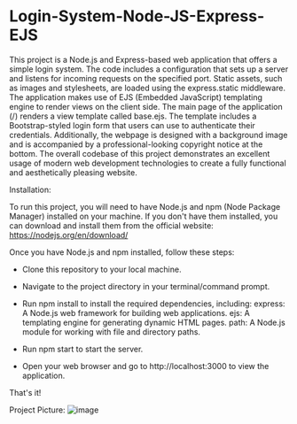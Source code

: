 # Login-System-Node-JS-Express-EJS

This project is a Node.js and Express-based web application that offers a simple login system. The code includes a configuration that sets up a server and listens for incoming requests on the specified port. Static assets, such as images and stylesheets, are loaded using the express.static middleware. The application makes use of EJS (Embedded JavaScript) templating engine to render views on the client side. The main page of the application (/) renders a view template called base.ejs. The template includes a Bootstrap-styled login form that users can use to authenticate their credentials. Additionally, the webpage is designed with a background image and is accompanied by a professional-looking copyright notice at the bottom. The overall codebase of this project demonstrates an excellent usage of modern web development technologies to create a fully functional and aesthetically pleasing website.

Installation:

To run this project, you will need to have Node.js and npm (Node Package Manager) installed on your machine. If you don't have them installed, you can download and install them from the official website: https://nodejs.org/en/download/

Once you have Node.js and npm installed, follow these steps:

- Clone this repository to your local machine.
- Navigate to the project directory in your terminal/command prompt.
- Run npm install to install the required dependencies, including:
    express: A Node.js web framework for building web applications.
    ejs: A templating engine for generating dynamic HTML pages.
    path: A Node.js module for working with file and directory paths.
    
- Run npm start to start the server.
- Open your web browser and go to http://localhost:3000 to view the application.

That's it!

Project Picture:
![image](https://user-images.githubusercontent.com/65513748/224615355-5774d54a-996b-40fc-8381-779575ea8b1c.png)

